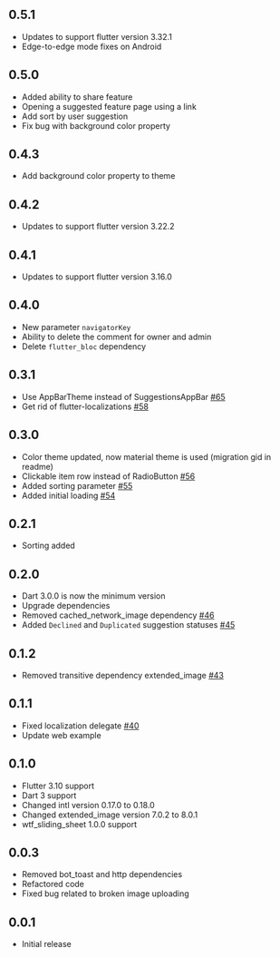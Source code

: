 ## 0.5.1
* Updates to support flutter version 3.32.1
* Edge-to-edge mode fixes on Android

## 0.5.0
* Added ability to share feature
* Opening a suggested feature page using a link
* Add sort by user suggestion
* Fix bug with background color property

## 0.4.3
* Add background color property to theme

## 0.4.2
* Updates to support flutter version 3.22.2

## 0.4.1
* Updates to support flutter version 3.16.0

## 0.4.0
* New parameter `navigatorKey`
* Ability to delete the comment for owner and admin
* Delete `flutter_bloc` dependency

## 0.3.1
* Use AppBarTheme instead of SuggestionsAppBar [#65](https://github.com/What-the-Flutter/Suggest-a-Feature/pull/65)
* Get rid of flutter-localizations [#58](https://github.com/What-the-Flutter/Suggest-a-Feature/pull/58)

## 0.3.0
* Color theme updated, now material theme is used (migration gid in readme)
* Clickable item row instead of RadioButton [#56](https://github.com/What-the-Flutter/Suggest-a-Feature/pull/56)
* Added sorting parameter [#55](https://github.com/What-the-Flutter/Suggest-a-Feature/pull/55)
* Added initial loading [#54](https://github.com/What-the-Flutter/Suggest-a-Feature/pull/54)

## 0.2.1
* Sorting added

## 0.2.0
* Dart 3.0.0 is now the minimum version
* Upgrade dependencies
* Removed cached_network_image dependency [#46](https://github.com/What-the-Flutter/Suggest-a-Feature/pull/46)
* Added `Declined` and `Duplicated` suggestion statuses [#45](https://github.com/What-the-Flutter/Suggest-a-Feature/pull/45)

## 0.1.2
* Removed transitive dependency extended_image [#43](https://github.com/What-the-Flutter/Suggest-a-Feature/pull/43)

## 0.1.1
* Fixed localization delegate [#40](https://github.com/What-the-Flutter/Suggest-a-Feature/pull/40)
* Update web example

## 0.1.0
* Flutter 3.10 support
* Dart 3 support
* Changed intl version 0.17.0 to 0.18.0
* Changed extended_image version 7.0.2 to 8.0.1
* wtf_sliding_sheet 1.0.0 support

## 0.0.3
* Removed bot_toast and http dependencies
* Refactored code
* Fixed bug related to broken image uploading

## 0.0.1
* Initial release
